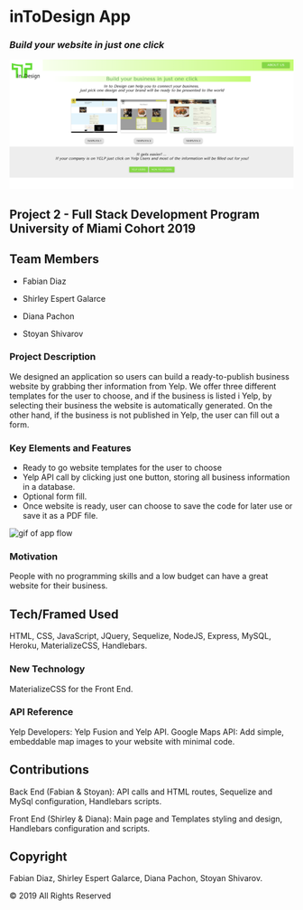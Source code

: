 # inToDesign App 

### *Build your website in just one click*

![screenshot](https://github.com/sespert/inTdesign/blob/master/public/assets/images/App.png)

## Project 2 - Full Stack Development Program University of Miami Cohort 2019

## Team Members

- Fabian Diaz

- Shirley Espert Galarce

- Diana Pachon

- Stoyan Shivarov

### Project Description

We designed an application so users can build a ready-to-publish business website by grabbing ther information from Yelp. 
We offer three different templates for the user to choose, and if the business is listed i Yelp, by selecting their business the website is automatically generated. 
On the other hand, if the business is not published in Yelp, the user can fill out a form.


### Key Elements and Features

- Ready to go website templates for the user to choose
- Yelp API call by clicking just one button, storing all business information in a database.
- Optional form fill.
- Once website is ready, user can choose to save the code for later use or save it as a PDF file.

![gif of app flow](https://github.com/sespert/inTdesign/blob/master/public/assets/images/appFlow.gif)
 
### Motivation

People with no programming skills and a low budget can have a great website for their business. 

## Tech/Framed Used

HTML, CSS, JavaScript, JQuery, Sequelize, NodeJS, Express, MySQL, Heroku, MaterializeCSS, Handlebars.

### New Technology
MaterializeCSS for the Front End.

### API Reference

Yelp Developers: Yelp Fusion and Yelp API.
Google Maps API: Add simple, embeddable map images to your website with minimal code. 

## Contributions

Back End (Fabian & Stoyan): API calls and HTML routes, Sequelize and MySql configuration, Handlebars scripts.

Front End (Shirley & Diana): Main page and Templates styling and design, Handlebars configuration and scripts.

## Copyright
Fabian Diaz, Shirley Espert Galarce, Diana Pachon, Stoyan Shivarov.

© 2019 All Rights Reserved
